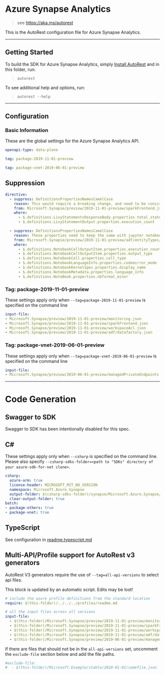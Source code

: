 # Azure Synapse Analytics


> see https://aka.ms/autorest

This is the AutoRest configuration file for Azure Synapse Analytics.



---
## Getting Started
To build the SDK for Azure Synapse Analytics, simply [Install AutoRest](https://aka.ms/autorest/install) and in this folder, run:

> `autorest`

To see additional help and options, run:

> `autorest --help`
---

## Configuration



### Basic Information
These are the global settings for the Azure Synapse Analytics API.

``` yaml
openapi-type: data-plane
```

``` yaml $(package-others)
tag: package-2019-11-01-preview
```

``` yaml $(package-vnet)
tag: package-vnet-2019-06-01-preview
```

## Suppression
``` yaml
directive:
  - suppress: DefinitionsPropertiesNamesCamelCase
    reason: This would require a breaking change, and need to be consistent with the response from RP side.
    from: Microsoft.Synapse/preview/2019-11-01-preview/sparkFrontend.json
    where:
      - $.definitions.LivyStatementsResponseBody.properties.total_statements
      - $.definitions.LivyStatementOutput.properties.execution_count

  - suppress: DefinitionsPropertiesNamesCamelCase
    reason: These properties need to keep the same with jupyter notebook. Rp can't change these proeprties.
    from: Microsoft.Synapse/preview/2019-11-01-preview/adf/entityTypes/NoteBook.json
    where:
      - $.definitions.NotebookCellOutputItem.properties.execution_count
      - $.definitions.NotebookCellOutputItem.properties.output_type
      - $.definitions.NotebookCell.properties.cell_type
      - $.definitions.NotebookLanguageInfo.properties.codemirror_mode
      - $.definitions.NotebookKernelSpec.properties.display_name
      - $.definitions.NotebookMetadata.properties.language_info
      - $.definitions.NoteBook.properties.nbformat_minor
```

### Tag: package-2019-11-01-preview

These settings apply only when `--tag=package-2019-11-01-preview` is specified on the command line

``` yaml $(tag) == 'package-2019-11-01-preview'
input-file:
- Microsoft.Synapse/preview/2019-11-01-preview/monitoring.json
- Microsoft.Synapse/preview/2019-11-01-preview/sparkFrontend.json
- Microsoft.Synapse/preview/2019-11-01-preview/workspaceAcl.json
- Microsoft.Synapse/preview/2019-11-01-preview/adf/datafactory.json
```

### Tag: package-vnet-2019-06-01-preview

These settings apply only when `--tag=package-vnet-2019-06-01-preview` is specified on the command line

``` yaml $(tag) == 'package-vnet-2019-06-01-preview'
input-file:
- Microsoft.Synapse/preview/2019-06-01-preview/managedPrivateEndpoints.json
```

---
# Code Generation

## Swagger to SDK

Swagger to SDK has been intentionally disabled for this spec.

## C#

These settings apply only when `--csharp` is specified on the command line.
Please also specify `--csharp-sdks-folder=<path to "SDKs" directory of your azure-sdk-for-net clone>`.

``` yaml $(csharp)
csharp:
  azure-arm: true
  license-header: MICROSOFT_MIT_NO_VERSION
  namespace: Microsoft.Azure.Synapse
  output-folder: $(csharp-sdks-folder)/synapse/Microsoft.Azure.Synapse/src/Generated
  clear-output-folder: true
batch:
- package-others: true
- package-vnet: true
```

## TypeScript

See configuration in [readme.typescript.md](./readme.typescript.md)
## Multi-API/Profile support for AutoRest v3 generators 

AutoRest V3 generators require the use of `--tag=all-api-versions` to select api files.

This block is updated by an automatic script. Edits may be lost!

``` yaml $(tag) == 'all-api-versions' /* autogenerated */
# include the azure profile definitions from the standard location
require: $(this-folder)/../../../profiles/readme.md

# all the input files across all versions
input-file:
  - $(this-folder)/Microsoft.Synapse/preview/2019-11-01-preview/monitoring.json
  - $(this-folder)/Microsoft.Synapse/preview/2019-11-01-preview/sparkFrontend.json
  - $(this-folder)/Microsoft.Synapse/preview/2019-11-01-preview/workspaceAcl.json
  - $(this-folder)/Microsoft.Synapse/preview/2019-11-01-preview/adf/datafactory.json
  - $(this-folder)/Microsoft.Synapse/preview/2019-06-01-preview/managedPrivateEndpoints.json

```

If there are files that should not be in the `all-api-versions` set, 
uncomment the  `exclude-file` section below and add the file paths.

``` yaml $(tag) == 'all-api-versions'
#exclude-file: 
#  - $(this-folder)/Microsoft.Example/stable/2010-01-01/somefile.json
```

